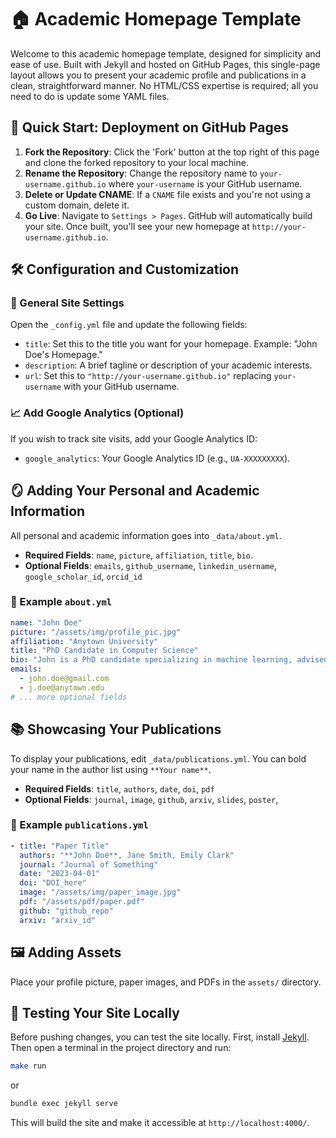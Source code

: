 # 🏠 Academic Homepage Template

Welcome to this academic homepage template, designed for simplicity and ease of use. Built with Jekyll and hosted on GitHub Pages, this single-page layout allows you to present your academic profile and publications in a clean, straightforward manner. No HTML/CSS expertise is required; all you need to do is update some YAML files.

## 🚢 Quick Start: Deployment on GitHub Pages

1. **Fork the Repository**: Click the 'Fork' button at the top right of this page and clone the forked repository to your local machine.
2. **Rename the Repository**: Change the repository name to `your-username.github.io` where `your-username` is your GitHub username.
3. **Delete or Update CNAME**: If a `CNAME` file exists and you're not using a custom domain, delete it.
4. **Go Live**: Navigate to `Settings > Pages`. GitHub will automatically build your site. Once built, you'll see your new homepage at `http://your-username.github.io`.

## 🛠 Configuration and Customization

### 📝 General Site Settings

Open the `_config.yml` file and update the following fields:

- `title`: Set this to the title you want for your homepage. Example: "John Doe's Homepage."
- `description`: A brief tagline or description of your academic interests.
- `url`: Set this to `"http://your-username.github.io"` replacing `your-username` with your GitHub username.

### 📈 Add Google Analytics (Optional)

If you wish to track site visits, add your Google Analytics ID:

- `google_analytics`: Your Google Analytics ID (e.g., `UA-XXXXXXXXX`).

## 🪞 Adding Your Personal and Academic Information

All personal and academic information goes into `_data/about.yml`.

- **Required Fields**: `name`, `picture`, `affiliation`, `title`, `bio`.
- **Optional Fields**: `emails`, `github_username`, `linkedin_username`, `google_scholar_id`, `orcid_id`

### 📄 Example `about.yml`

```yaml
name: "John Doe"
picture: "/assets/img/profile_pic.jpg"
affiliation: "Anytown University"
title: "PhD Candidate in Computer Science"
bio: "John is a PhD candidate specializing in machine learning, advised by [Prof. Jane Smith](https://example.com)."
emails:
  - john.doe@gmail.com
  - j.doe@anytown.edu
# ... more optional fields
```

## 📚 Showcasing Your Publications

To display your publications, edit `_data/publications.yml`.
You can bold your name in the author list using `**Your name**`.

- **Required Fields**: `title`, `authors`, `date`, `doi`, `pdf`
- **Optional Fields**: `journal`, `image`, `github`, `arxiv`, `slides`, `poster`,

### 📃 Example `publications.yml`

```yaml
- title: "Paper Title"
  authors: "**John Doe**, Jane Smith, Emily Clark"
  journal: "Journal of Something"
  date: "2023-04-01"
  doi: "DOI_here"
  image: "/assets/img/paper_image.jpg"
  pdf: "/assets/pdf/paper.pdf"
  github: "github_repo"
  arxiv: "arxiv_id"
```

## 🖼️ Adding Assets

Place your profile picture, paper images, and PDFs in the `assets/` directory.

## 🧪 Testing Your Site Locally

Before pushing changes, you can test the site locally. First, install [Jekyll](https://jekyllrb.com/docs/). Then open a terminal in the project directory and run:

```bash
make run
```

or

```bash
bundle exec jekyll serve
```

This will build the site and make it accessible at `http://localhost:4000/`.
